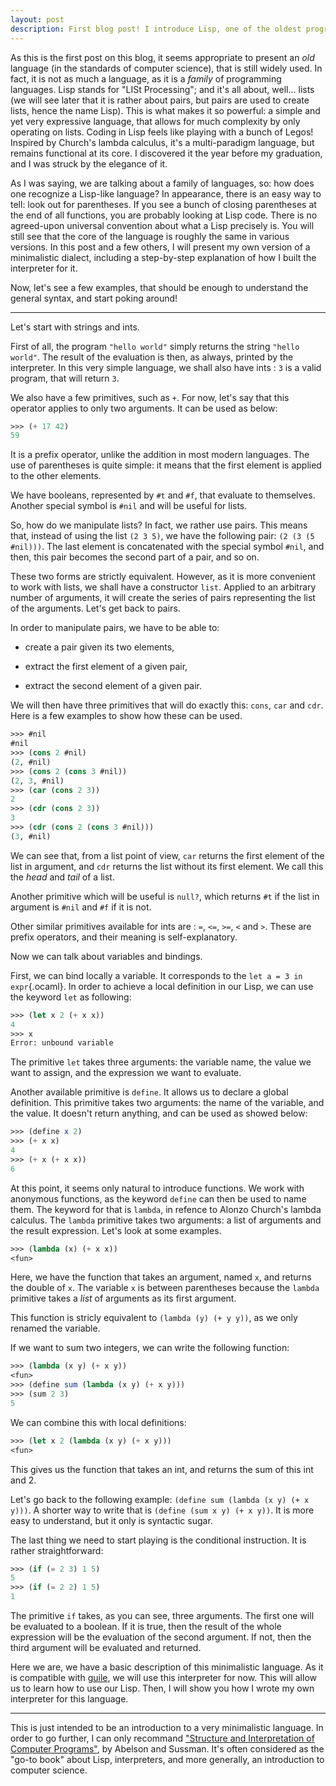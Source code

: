 ```yaml
---
layout: post
description: First blog post! I introduce Lisp, one of the oldest programming languages.
---
```



As this is the first post on this blog, it seems appropriate to present an *old* language (in the standards of computer science), that is still widely used.
In fact, it is not as much a language, as it is a *family* of programming languages. Lisp stands for "LISt Processing"; and it's all about, well... lists (we will see later that it is rather about pairs, but pairs are used to create lists, hence the name Lisp).
This is what makes it so powerful: a simple and yet very expressive language, that allows for much complexity by only operating on lists. Coding in Lisp feels like playing with a bunch of Legos! Inspired by Church's lambda calculus, it's a multi-paradigm language, but remains functional at its core.
I discovered it the year before my graduation, and I was struck by the elegance of it.

As I was saying, we are talking about a family of languages, so: how does one recognize a Lisp-like language?
In appearance, there is an easy way to tell: look out for parentheses. If you see a bunch of closing parentheses at the end of all functions, you are probably looking at Lisp code. There is no agreed-upon universal convention about what a Lisp precisely is. You will still see that the core of the language is roughly the same in various versions. In this post and a few others, I will present my own version of a minimalistic dialect, including a step-by-step explanation of how I built the interpreter for it.

Now, let's see a few examples, that should be enough to understand the general syntax, and start poking around!

------

Let's start with strings and ints.

First of all, the program `"hello world"` simply returns the string `"hello world"`. The result of the evaluation is then, as always, printed by the interpreter.
In this very simple language, we shall also have ints : `3` is a valid program, that will return `3`.

We also have a few primitives, such as `+`. For now, let's say that this operator applies to only two arguments.
It can be used as below:

```scheme
>>> (+ 17 42)
59
```
It is a prefix operator, unlike the addition in most modern languages. The use of parentheses is quite simple: it means that the first element is applied to the other elements.


We have booleans, represented by `#t` and `#f`, that evaluate to themselves. Another special symbol is `#nil` and will be useful for lists.

So, how do we manipulate lists? In fact, we rather use pairs. This means that, instead of using the list `(2 3 5)`, we have the following pair: `(2 (3 (5 #nil)))`. The last element is concatenated with the special symbol `#nil`, and then, this pair becomes the second part of a pair, and so on.

These two forms are strictly equivalent. However, as it is more convenient to work with lists, we shall have a constructor `list`. Applied to an arbitrary number of arguments, it will create the series of pairs representing the list of the arguments. Let's get back to pairs.

In order to manipulate pairs, we have to be able to:

- create a pair given its two elements,

- extract the first element of a given pair,

- extract the second element of a given pair.

We will then have three primitives that will do exactly this: `cons`, `car` and `cdr`.
Here is a few examples to show how these can be used.

```scheme
>>> #nil
#nil
>>> (cons 2 #nil)
(2, #nil)
>>> (cons 2 (cons 3 #nil))
(2, 3, #nil)
>>> (car (cons 2 3))
2
>>> (cdr (cons 2 3))
3
>>> (cdr (cons 2 (cons 3 #nil)))
(3, #nil)
```

We can see that, from a list point of view, `car` returns the first element of the list in argument, and `cdr` returns the list without its first element. We call this the *head* and *tail* of a list.


Another primitive which will be useful is `null?`, which returns `#t` if the list in argument is `#nil` and `#f` if it is not.

Other similar primitives available for ints are : `=`, `<=`, `>=`, `<` and `>`. These are prefix operators, and their meaning is self-explanatory.


Now we can talk about variables and bindings.

First, we can bind locally a variable. It corresponds to the `let a = 3 in expr`{.ocaml}. In order to achieve a local definition in our Lisp, we can use the keyword `let` as following:

```scheme
>>> (let x 2 (+ x x))
4
>>> x
Error: unbound variable
```

The primitive `let` takes three arguments: the variable name, the value we want to assign, and the expression we want to evaluate.

Another available primitive is `define`. It allows us to declare a global definition. This primitive takes two arguments: the name of the variable, and the value.
It doesn't return anything, and can be used as showed below:

```scheme
>>> (define x 2)
>>> (+ x x)
4
>>> (+ x (+ x x))
6
```

At this point, it seems only natural to introduce functions. We work with anonymous functions, as the keyword `define` can then be used to name them.
The keyword for that is `lambda`, in refence to Alonzo Church's lambda calculus. The `lambda` primitive takes two arguments: a list of arguments and the result expression. Let's look at some examples.

```scheme
>>> (lambda (x) (+ x x))
<fun>
```

Here, we have the function that takes an argument, named `x`, and returns the double of `x`. The variable `x` is between parentheses because the `lambda` primitive takes a *list* of arguments as its first argument.

This function is stricly equivalent to `(lambda (y) (+ y y))`, as we only renamed the variable.

If we want to sum two integers, we can write the following function:

```scheme
>>> (lambda (x y) (+ x y))
<fun>
>>> (define sum (lambda (x y) (+ x y)))
>>> (sum 2 3)
5
```

We can combine this with local definitions:

```scheme
>>> (let x 2 (lambda (x y) (+ x y)))
<fun>
```

This gives us the function that takes an int, and returns the sum of this int and 2.

Let's go back to the following example: `(define sum (lambda (x y) (+ x y)))`.
A shorter way to write that is `(define (sum x y) (+ x y))`. It is more easy to understand, but it only is syntactic sugar.

The last thing we need to start playing is the conditional instruction. It is rather straightforward:

```scheme
>>> (if (= 2 3) 1 5)
5
>>> (if (= 2 2) 1 5)
1
```

The primitive `if` takes, as you can see, three arguments. The first one will be evaluated to a boolean. If it is true, then the result of the whole expression will be the evaluation of the second argument. If not, then the third argument will be evaluated and returned.

Here we are, we have a basic description of this minimalistic language. As it is compatible with [guile](https://www.gnu.org/software/guile/), we will use this interpreter for now. This will allow us to learn how to use our Lisp. Then, I will show you how I wrote my own interpreter for this language.

-----

This is just intended to be an introduction to a very minimalistic language. In order to go further, I can only recommand ["Structure and Interpretation of Computer Programs"](https://en.wikipedia.org/wiki/Structure_and_Interpretation_of_Computer_Programs), by Abelson and Sussman. It's often considered as the "go-to book" about Lisp, interpreters, and more generally, an introduction to computer science.
